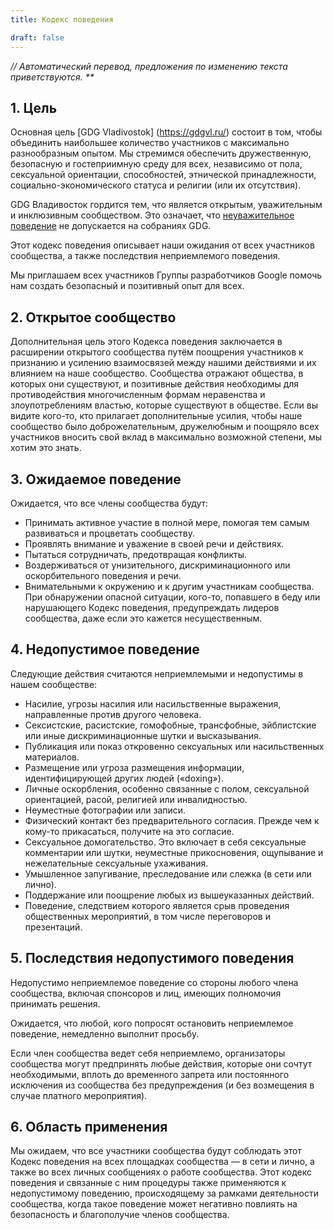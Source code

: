 ```yaml
---
title: Кодекс поведения

draft: false
---
```


_// _Автоматический перевод, предложения по изменению текста приветствуются_. **_

## 1. Цель

Основная цель [GDG Vladivostok] (https://gdgvl.ru/) состоит в том, чтобы объединить наибольшее количество участников с максимально разнообразным опытом. Мы стремимся обеспечить дружественную, безопасную и гостеприимную среду для всех, независимо от пола, сексуальной ориентации, способностей, этнической принадлежности, социально-экономического статуса и религии (или их отсутствия).

GDG Владивосток гордится тем, что является открытым, уважительным и инклюзивным сообществом. Это означает, что [неуважительное поведение](https://meta.wikimedia.org/wiki/%D0%9D%D0%B5_%D0%B1%D1%83%D0%B4%D1%8C_%D0%BC%D1%83%D0%B4%D0%B0%D0%BA%D0%BE%D0%BC) не допускается на собраниях GDG.

Этот кодекс поведения описывает наши ожидания от всех участников сообщества, а также последствия неприемлемого поведения.

Мы приглашаем всех участников Группы разработчиков Google помочь нам создать безопасный и позитивный опыт для всех.

## 2. Открытое сообщество

Дополнительная цель этого Кодекса поведения заключается в расширении открытого сообщества путём поощрения участников к признанию и усилению взаимосвязей между нашими действиями и их влиянием на наше сообщество. Сообщества отражают общества, в которых они существуют, и позитивные действия необходимы для противодействия многочисленным формам неравенства и злоупотреблениям властью, которые существуют в обществе. Если вы видите кого-то, кто прилагает дополнительные усилия, чтобы наше сообщество было доброжелательным, дружелюбным и поощряло всех участников вносить свой вклад в максимально возможной степени, мы хотим это знать.

## 3. Ожидаемое поведение

Ожидается, что все члены сообщества будут:

- Принимать активное участие в полной мере, помогая тем самым развиваться и процветать сообществу.
- Проявлять внимание и уважение в своей речи и действиях.
- Пытаться сотрудничать, предотвращая конфликты.
- Воздерживаться от унизительного, дискриминационного или оскорбительного поведения и речи.
- Внимательными к окружению и к другим участникам сообщества. При обнаружении опасной ситуации, кого-то, попавшего в беду или нарушающего Кодекс поведения, предупреждать лидеров сообщества, даже если это кажется несущественным.

## 4. Недопустимое поведение

Следующие действия считаются неприемлемыми и недопустимы в нашем сообществе:

- Насилие, угрозы насилия или насильственные выражения, направленные против другого человека.
- Сексистские, расистские, гомофобные, трансфобные, эйблистские или иные дискриминационные шутки и высказывания.
- Публикация или показ откровенно сексуальных или насильственных материалов.
- Размещение или угроза размещения информации, идентифицирующей других людей («doxing»).
- Личные оскорбления, особенно связанные с полом, сексуальной ориентацией, расой, религией или инвалидностью.
- Неуместные фотографии или записи.
- Физический контакт без предварительного согласия. Прежде чем к кому-то прикасаться, получите на это согласие.
- Сексуальное домогательство. Это включает в себя сексуальные комментарии или шутки, неуместные прикосновения, ощупывание и нежелательные сексуальные ухаживания.
- Умышленное запугивание, преследование или слежка (в сети или лично).
- Поддержание или поощрение любых из вышеуказанных действий.
- Поведение, следствием которого является срыв проведения общественных мероприятий, в том числе переговоров и презентаций.

## 5. Последствия недопустимого поведения

Недопустимо неприемлемое поведение со стороны любого члена сообщества, включая спонсоров и лиц, имеющих полномочия принимать решения.

Ожидается, что любой, кого попросят остановить неприемлемое поведение, немедленно выполнит просьбу.

Если член сообщества ведет себя неприемлемо, организаторы сообщества могут предпринять любые действия, которые они сочтут необходимыми, вплоть до временного запрета или постоянного исключения из сообщества без предупреждения (и без возмещения в случае платного мероприятия).

## 6. Область применения

Мы ожидаем, что все участники сообщества будут соблюдать этот Кодекс поведения на всех площадках сообщества — в сети и лично, а также во всех личных сообщениях о работе сообщества. Этот кодекс поведения и связанные с ним процедуры также применяются к недопустимому поведению, происходящему за рамками деятельности сообщества, когда такое поведение может негативно повлиять на безопасность и благополучие членов сообщества.
